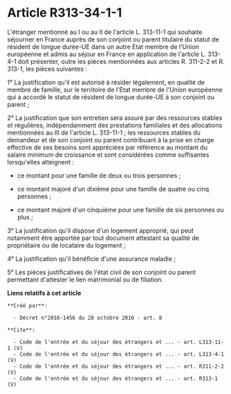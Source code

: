 # Article R313-34-1-1

L'étranger mentionné au I ou au II de l'article L. 313-11-1 qui souhaite séjourner en France auprès de son conjoint ou parent
titulaire du statut de résident de longue durée-UE dans un autre Etat membre de l'Union européenne et admis au séjour en
France en application de l'article L. 313-4-1 doit présenter, outre les pièces mentionnées aux articles R. 311-2-2 et R.
313-1, les pièces suivantes : 

1° La justification qu'il est autorisé à résider légalement, en qualité de membre de famille, sur le territoire de l'Etat
membre de l'Union européenne qui a accordé le statut de résident de longue durée-UE à son conjoint ou parent ; 

2° La justification que son entretien sera assuré par des ressources stables et régulières, indépendamment des prestations
familiales et des allocations mentionnées au III de l'article L. 313-11-1 ; les ressources stables du demandeur et de son
conjoint ou parent contribuant à la prise en charge effective de ses besoins sont appréciées par référence au montant du
salaire minimum de croissance et sont considérées comme suffisantes lorsqu'elles atteignent :

- ce montant pour une famille de deux ou trois personnes ;

- ce montant majoré d'un dixième pour une famille de quatre ou cinq personnes ;

- ce montant majoré d'un cinquième pour une famille de six personnes ou plus ; 

3° La justification qu'il dispose d'un logement approprié, qui peut notamment être apportée par tout document attestant sa
qualité de propriétaire ou de locataire du logement ; 

4° La justification qu'il bénéficie d'une assurance maladie ; 

5° Les pièces justificatives de l'état civil de son conjoint ou parent permettant d'attester le lien matrimonial ou de
filiation.

**Liens relatifs à cet article**

	**Créé par**:

	  - Décret n°2016-1456 du 28 octobre 2016 - art. 8

	**Cite**:

	  - Code de l'entrée et du séjour des étrangers et ... - art. L313-11-1 (V)
	  - Code de l'entrée et du séjour des étrangers et ... - art. L313-4-1 (V)
	  - Code de l'entrée et du séjour des étrangers et ... - art. R311-2-2 (V)
	  - Code de l'entrée et du séjour des étrangers et ... - art. R313-1 (V)
